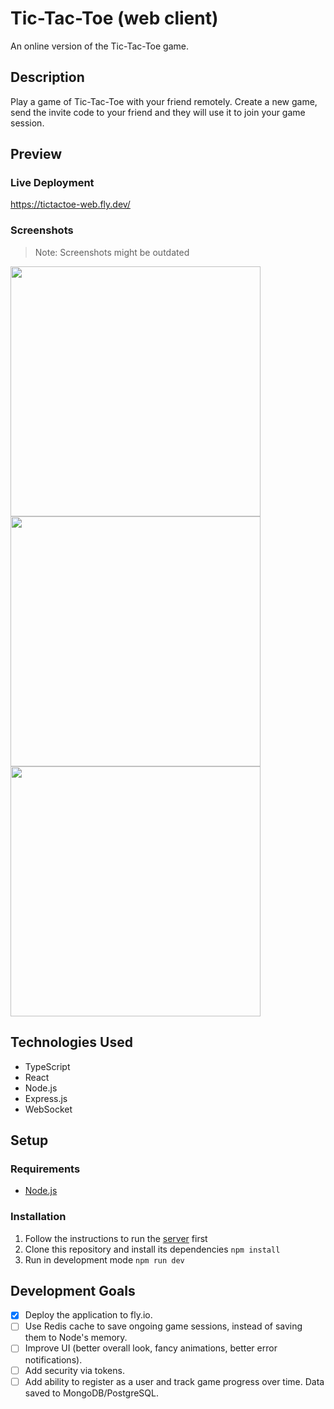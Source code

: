 # Tic-Tac-Toe (web client)

An online version of the Tic-Tac-Toe game.

## Description

Play a game of Tic-Tac-Toe with your friend remotely. Create a new game, send the invite code to your friend and they will use it to join your game session.

## Preview

### Live Deployment
https://tictactoe-web.fly.dev/

### Screenshots

> Note: Screenshots might be outdated

<img width=400 src="https://github.com/user-attachments/assets/981e3104-3dae-480e-a50d-f44c10ca173c"></img>
<img width=400 src="https://github.com/user-attachments/assets/29df3be6-59d7-48ad-958a-a3beaa9aa3e1"></img>
<img width=400 src="https://github.com/user-attachments/assets/82a4ed08-8dcd-4f31-8d7c-704a9b71cb7c"></img>

## Technologies Used

- TypeScript
- React
- Node.js
- Express.js
- WebSocket

## Setup

### Requirements

- [Node.js](https://nodejs.org/en)

### Installation

1. Follow the instructions to run the [server](https://github.com/ehirvi/tictactoe-server) first
2. Clone this repository and install its dependencies ```npm install```
3. Run in development mode ```npm run dev```

## Development Goals

- [x] Deploy the application to fly.io.
- [ ] Use Redis cache to save ongoing game sessions, instead of saving them to Node's memory.
- [ ] Improve UI (better overall look, fancy animations, better error notifications).
- [ ] Add security via tokens.
- [ ] Add ability to register as a user and track game progress over time. Data saved to MongoDB/PostgreSQL.
